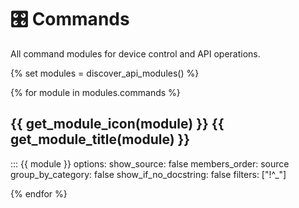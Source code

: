 # 🎛️ Commands

All command modules for device control and API operations.

{% set modules = discover_api_modules() %}

{% for module in modules.commands %}

## {{ get_module_icon(module) }} {{ get_module_title(module) }}

::: {{ module }}
    options:
      show_source: false
      members_order: source
      group_by_category: false
      show_if_no_docstring: false
      filters: ["!^_"]

{% endfor %}
